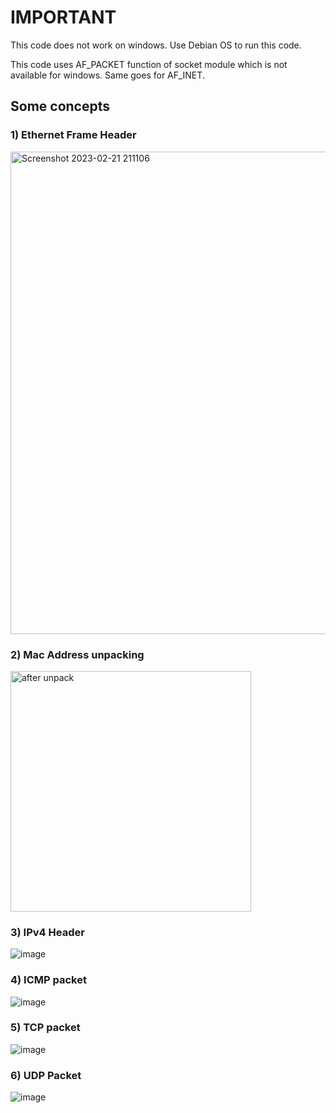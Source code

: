 # IMPORTANT #
This code does not work on windows. Use Debian OS to run this code.

This code uses AF_PACKET function of socket module which is not available for windows.
Same goes for AF_INET.



## Some concepts ##

### 1) Ethernet Frame Header
<img width="772" alt="Screenshot 2023-02-21 211106" src="https://user-images.githubusercontent.com/72330781/232037131-961230ed-61d4-4563-b6d1-fec2afb14dce.png">


### 2) Mac Address unpacking
<img width="385" alt="after unpack" src="https://user-images.githubusercontent.com/72330781/232037208-6bfa6f90-e7c5-4384-a0d0-d12c4cd6d2f7.png">


### 3) IPv4 Header
![image](https://user-images.githubusercontent.com/72330781/232037926-6aa54b29-cc71-474c-b19e-9eaf345d442d.png)


### 4) ICMP packet
![image](https://user-images.githubusercontent.com/72330781/232047683-196dedc8-ed1a-4f32-8df4-72a254666e85.png)


### 5) TCP packet
![image](https://user-images.githubusercontent.com/72330781/232048758-c31a6a19-92c0-4bd5-ba89-47a968b25698.png)

### 6) UDP Packet
![image](https://user-images.githubusercontent.com/72330781/232089437-81bb5f63-4bcc-4b5f-be4e-8ad88e8024a0.png)

